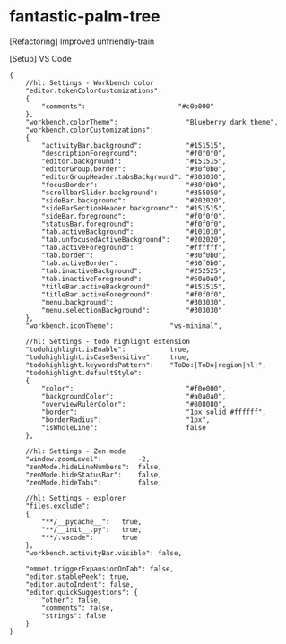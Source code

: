 # fantastic-palm-tree
[Refactoring] Improved unfriendly-train

[Setup] VS Code

    {
        //hl: Settings - Workbench color
        "editor.tokenColorCustomizations": 
        {
            "comments":                       "#c0b000"
        },
        "workbench.colorTheme":                 "Blueberry dark theme",
        "workbench.colorCustomizations": 
        {
            "activityBar.background":           "#151515",
            "descriptionForeground":            "#f0f0f0",
            "editor.background":                "#151515",
            "editorGroup.border":               "#30f0b0",
            "editorGroupHeader.tabsBackground": "#303030",
            "focusBorder":                      "#30f0b0",
            "scrollbarSlider.background":       "#355050",
            "sideBar.background":               "#202020",
            "sideBarSectionHeader.background":  "#151515",
            "sideBar.foreground":               "#f0f0f0",
            "statusBar.foreground":             "#f0f0f0",
            "tab.activeBackground":             "#101010",
            "tab.unfocusedActiveBackground":    "#202020",
            "tab.activeForeground":             "#ffffff",
            "tab.border":                       "#30f0b0",
            "tab.activeBorder":                 "#30f0b0",
            "tab.inactiveBackground":           "#252525",
            "tab.inactiveForeground":           "#50a0a0",
            "titleBar.activeBackground":        "#151515",
            "titleBar.activeForeground":        "#f0f0f0",
            "menu.background":                  "#303030",
            "menu.selectionBackground":         "#303030"
        },
        "workbench.iconTheme":              "vs-minimal",
        
        //hl: Settings - todo highlight extension
        "todohighlight.isEnable":           true,
        "todohighlight.isCaseSensitive":    true,
        "todohighlight.keywordsPattern":    "ToDo:|ToDo|region|hl:",
        "todohighlight.defaultStyle": 
        {
            "color":                            "#f0e000",
            "backgroundColor":                  "#a0a0a0",
            "overviewRulerColor":               "#808080",
            "border":                           "1px solid #ffffff",
            "borderRadius":                     "1px",
            "isWholeLine":                      false
        },

        //hl: Settings - Zen mode
        "window.zoomLevel":         -2,
        "zenMode.hideLineNumbers":  false,
        "zenMode.hideStatusBar":    false,
        "zenMode.hideTabs":         false,

        //hl: Settings - explorer
        "files.exclude": 
        {
            "**/__pycache__":   true,
            "**/__init__.py":   true,
            "**/.vscode":       true
        },
        "workbench.activityBar.visible": false,

        "emmet.triggerExpansionOnTab": false,
        "editor.stablePeek": true,
        "editor.autoIndent": false,
        "editor.quickSuggestions": {
            "other": false,
            "comments": false,
            "strings": false
        }
    }
